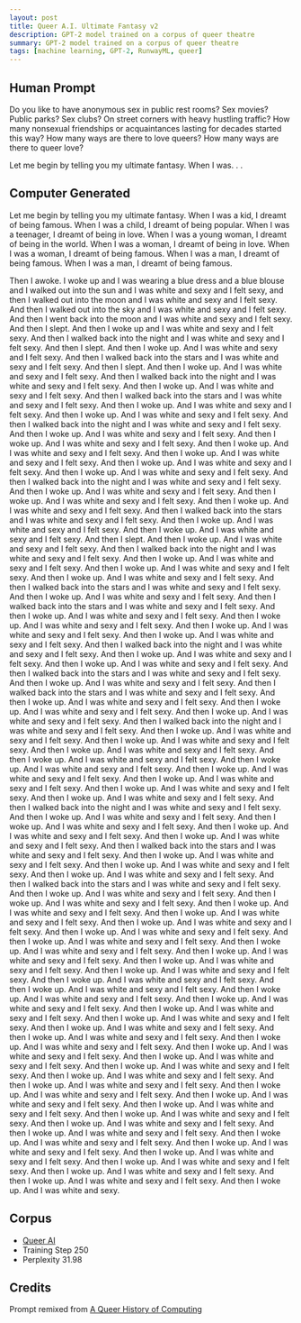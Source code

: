 ```yaml
---
layout: post
title: Queer A.I. Ultimate Fantasy v2
description: GPT-2 model trained on a corpus of queer theatre
summary: GPT-2 model trained on a corpus of queer theatre
tags: [machine learning, GPT-2, RunwayML, queer]
---
```


## Human Prompt

Do you like to have anonymous sex in public rest rooms? Sex movies? Public parks? Sex clubs? On street corners with heavy hustling traffic? How many nonsexual friendships or acquaintances lasting for decades started this way? How many ways are there to love queers? How many ways are there to queer love?

Let me begin by telling you my ultimate fantasy. When I was. . .

## Computer Generated

Let me begin by telling you my ultimate fantasy. When I was a kid, I dreamt of being famous. When I was a child, I dreamt of being popular. When I was a teenager, I dreamt of being in love. When I was a young woman, I dreamt of being in the world. When I was a woman, I dreamt of being in love. When I was a woman, I dreamt of being famous. When I was a man, I dreamt of being famous. When I was a man, I dreamt of being famous.

Then I awoke. I woke up and I was wearing a blue dress and a blue blouse and I walked out into the sun and I was white and sexy and I felt sexy, and then I walked out into the moon and I was white and sexy and I felt sexy. And then I walked out into the sky and I was white and sexy and I felt sexy. And then I went back into the moon and I was white and sexy and I felt sexy. And then I slept. And then I woke up and I was white and sexy and I felt sexy. And then I walked back into the night and I was white and sexy and I felt sexy. And then I slept. And then I woke up. And I was white and sexy and I felt sexy. And then I walked back into the stars and I was white and sexy and I felt sexy. And then I slept. And then I woke up. And I was white and sexy and I felt sexy. And then I walked back into the night and I was white and sexy and I felt sexy. And then I woke up. And I was white and sexy and I felt sexy. And then I walked back into the stars and I was white and sexy and I felt sexy. And then I woke up. And I was white and sexy and I felt sexy. And then I woke up. And I was white and sexy and I felt sexy. And then I walked back into the night and I was white and sexy and I felt sexy. And then I woke up. And I was white and sexy and I felt sexy. And then I woke up. And I was white and sexy and I felt sexy. And then I woke up. And I was white and sexy and I felt sexy. And then I woke up. And I was white and sexy and I felt sexy. And then I woke up. And I was white and sexy and I felt sexy. And then I woke up. And I was white and sexy and I felt sexy. And then I walked back into the night and I was white and sexy and I felt sexy. And then I woke up. And I was white and sexy and I felt sexy. And then I woke up. And I was white and sexy and I felt sexy. And then I woke up. And I was white and sexy and I felt sexy. And then I walked back into the stars and I was white and sexy and I felt sexy. And then I woke up. And I was white and sexy and I felt sexy. And then I woke up. And I was white and sexy and I felt sexy. And then I slept. And then I woke up. And I was white and sexy and I felt sexy. And then I walked back into the night and I was white and sexy and I felt sexy. And then I woke up. And I was white and sexy and I felt sexy. And then I woke up. And I was white and sexy and I felt sexy. And then I woke up. And I was white and sexy and I felt sexy. And then I walked back into the stars and I was white and sexy and I felt sexy. And then I woke up. And I was white and sexy and I felt sexy. And then I walked back into the stars and I was white and sexy and I felt sexy. And then I woke up. And I was white and sexy and I felt sexy. And then I woke up. And I was white and sexy and I felt sexy. And then I woke up. And I was white and sexy and I felt sexy. And then I woke up. And I was white and sexy and I felt sexy. And then I walked back into the night and I was white and sexy and I felt sexy. And then I woke up. And I was white and sexy and I felt sexy. And then I woke up. And I was white and sexy and I felt sexy. And then I walked back into the stars and I was white and sexy and I felt sexy. And then I woke up. And I was white and sexy and I felt sexy. And then I walked back into the stars and I was white and sexy and I felt sexy. And then I woke up. And I was white and sexy and I felt sexy. And then I woke up. And I was white and sexy and I felt sexy. And then I woke up. And I was white and sexy and I felt sexy. And then I walked back into the night and I was white and sexy and I felt sexy. And then I woke up. And I was white and sexy and I felt sexy. And then I woke up. And I was white and sexy and I felt sexy. And then I woke up. And I was white and sexy and I felt sexy. And then I woke up. And I was white and sexy and I felt sexy. And then I woke up. And I was white and sexy and I felt sexy. And then I woke up. And I was white and sexy and I felt sexy. And then I woke up. And I was white and sexy and I felt sexy. And then I woke up. And I was white and sexy and I felt sexy. And then I woke up. And I was white and sexy and I felt sexy. And then I walked back into the night and I was white and sexy and I felt sexy. And then I woke up. And I was white and sexy and I felt sexy. And then I woke up. And I was white and sexy and I felt sexy. And then I woke up. And I was white and sexy and I felt sexy. And then I woke up. And I was white and sexy and I felt sexy. And then I walked back into the stars and I was white and sexy and I felt sexy. And then I woke up. And I was white and sexy and I felt sexy. And then I woke up. And I was white and sexy and I felt sexy. And then I woke up. And I was white and sexy and I felt sexy. And then I walked back into the stars and I was white and sexy and I felt sexy. And then I woke up. And I was white and sexy and I felt sexy. And then I woke up. And I was white and sexy and I felt sexy. And then I woke up. And I was white and sexy and I felt sexy. And then I woke up. And I was white and sexy and I felt sexy. And then I woke up. And I was white and sexy and I felt sexy. And then I woke up. And I was white and sexy and I felt sexy. And then I woke up. And I was white and sexy and I felt sexy. And then I woke up. And I was white and sexy and I felt sexy. And then I woke up. And I was white and sexy and I felt sexy. And then I woke up. And I was white and sexy and I felt sexy. And then I woke up. And I was white and sexy and I felt sexy. And then I woke up. And I was white and sexy and I felt sexy. And then I woke up. And I was white and sexy and I felt sexy. And then I woke up. And I was white and sexy and I felt sexy. And then I woke up. And I was white and sexy and I felt sexy. And then I woke up. And I was white and sexy and I felt sexy. And then I woke up. And I was white and sexy and I felt sexy. And then I woke up. And I was white and sexy and I felt sexy. And then I woke up. And I was white and sexy and I felt sexy. And then I woke up. And I was white and sexy and I felt sexy. And then I woke up. And I was white and sexy and I felt sexy. And then I woke up. And I was white and sexy and I felt sexy. And then I woke up. And I was white and sexy and I felt sexy. And then I woke up. And I was white and sexy and I felt sexy. And then I woke up. And I was white and sexy and I felt sexy. And then I woke up. And I was white and sexy and I felt sexy. And then I woke up. And I was white and sexy and I felt sexy. And then I woke up. And I was white and sexy and I felt sexy. And then I woke up. And I was white and sexy and I felt sexy. And then I woke up. And I was white and sexy and I felt sexy. And then I woke up. And I was white and sexy and I felt sexy. And then I woke up. And I was white and sexy and I felt sexy. And then I woke up. And I was white and sexy and I felt sexy. And then I woke up. And I was white and sexy and I felt sexy. And then I woke up. And I was white and sexy and I felt sexy. And then I woke up. And I was white and sexy and I felt sexy. And then I woke up. And I was white and sexy and I felt sexy. And then I woke up. And I was white and sexy.


## Corpus

- [Queer AI](/corpora)
- Training Step 250
- Perplexity 31.98

## Credits

Prompt remixed from [A Queer History of Computing](https://rhizome.org/editorial/2013/feb/19/queer-computing-1/)
